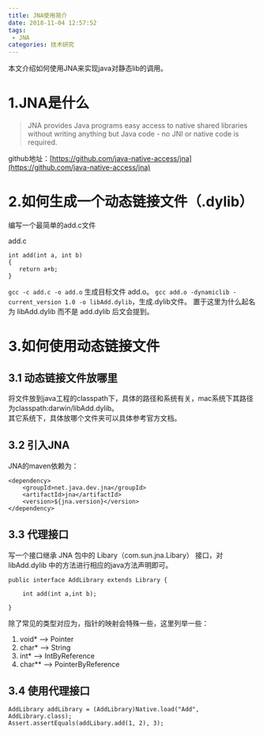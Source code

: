 ```yaml
---
title: JNA使用简介
date: 2018-11-04 12:57:52
tags: 
 - JNA
categories: 技术研究
---
```

本文介绍如何使用JNA来实现java对静态lib的调用。
# 1.JNA是什么
> JNA provides Java programs easy access to native shared libraries without writing anything but Java code - no JNI or native code is required.   

github地址：[https://github.com/java-native-access/jna](https://github.com/java-native-access/jna)

# 2.如何生成一个动态链接文件（.dylib）
编写一个最简单的add.c文件  

add.c

```
int add(int a, int b)
{
   return a+b;
}
```
`gcc -c add.c -o add.o` 生成目标文件 add.o。
`gcc add.o -dynamiclib -current_version 1.0 -o libAdd.dylib`，生成.dylib文件。
置于这里为什么起名为 libAdd.dylib 而不是 add.dylib 后文会提到。

# 3.如何使用动态链接文件
## 3.1 动态链接文件放哪里
将文件放到java工程的classpath下，具体的路径和系统有关，mac系统下其路径为classpath:darwin/libAdd.dylib。  
其它系统下，具体放哪个文件夹可以具体参考官方文档。

## 3.2 引入JNA
JNA的maven依赖为：  

```
<dependency>
	<groupId>net.java.dev.jna</groupId>
	<artifactId>jna</artifactId>
	<version>${jna.version}</version>
</dependency>
```

## 3.3 代理接口
写一个接口继承 JNA 包中的 Libary（com.sun.jna.Libary） 接口，对 libAdd.dylib 中的方法进行相应的java方法声明即可。

```
public interface AddLibrary extends Library {

	int add(int a,int b);

}
```
除了常见的类型对应为，指针的映射会特殊一些，这里列举一些：   
1. void* --> Pointer   
2. char* --> String  
3. int* --> IntByReference  
4. char** --> PointerByReference

## 3.4 使用代理接口

```
AddLibrary addLibrary = (AddLibrary)Native.load("Add", AddLibrary.class);
Assert.assertEquals(addLibary.add(1, 2), 3);
```



